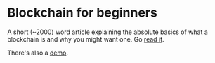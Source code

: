 # Blockchain for beginners

A short (~2000) word article explaining the absolute basics of what a blockchain is and why you might want one. Go [read it](https://sgoedecke.github.io/blockchain-for-beginners/).

There's also a [demo](https://github.com/sgoedecke/blockchain-js-demo).
